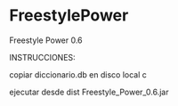 # FreestylePower
Freestyle Power 0.6

INSTRUCCIONES:

copiar diccionario.db en disco local c

ejecutar desde dist Freestyle_Power_0.6.jar
